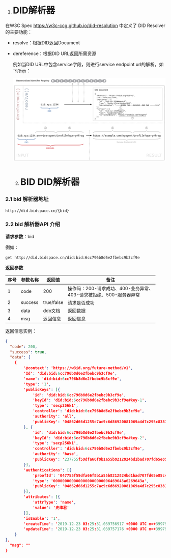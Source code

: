 1. # DID解析器

  在W3C Spec https://w3c-ccg.github.io/did-resolution 中定义了 DID Resolver的主要功能：

* resolve：根据DID返回Document

* dereference：根据DID URL返回所需资源

  

  例如当DID URL中包含service字段，则进行service endpoint url的解析，如下所示：

  ![Diagram showing how a DID URL can be dereferencing to a service endpoint URL](../image\did-url-dereferencing.png)

  2. # BID DID解析器

### 2.1 bid 解析器地址

```
http://did.bidspace.cn/{bid}
```

### 2.2 bid 解析器API 介绍

**请求参数**：bid

例如：

```
get http://did.bidspace.cn/did:bid:6cc796b8d6e2fbebc9b3cf9e
```

**返回参数**

| 序号 | 参数名称 | 返回值     | 备注                                                         |
| ---- | -------- | ---------- | ------------------------------------------------------------ |
| 1    | code     | 200        | 操作码：200-请求成功、400-业务异常、<br />403-请求被拒绝、500-服务器异常 |
| 2    | success  | true/false | 请求是否成功                                                 |
| 3    | data     | ddo文档    | 返回数据                                                     |
| 4    | msg      | 返回信息   | 返回信息                                                     |

返回信息实例：

```json
{
  "code": 200,
  "success": true,
  "data": {
	{
		'@context': 'https://w3id.org/future-method/v1',
		'Id': 'did:bid:6cc796b8d6e2fbebc9b3cf9e',
		'name': 'did:bid:6cc796b8d6e2fbebc9b3cf9e',
		'type': '1',
		'publicKeys': [{
			'id': 'did:bid:6cc796b8d6e2fbebc9b3cf9e',
			'keyId': 'did:bid:6cc796b8d6e2fbebc9b3cf9e#key-1',
			'type': 'secp256k1',
			'controller': 'did:bid:6cc796b8d6e2fbebc9b3cf9e',
			'authority': 'all',
			'publicKey': '04862d66d1255c7ac9c6d86920081069a4d7c295c838140217644ac6f4fcddd0d2edef63951148affb107223fbd1331363e275125bc0cfeb34b1daad26328f8b20'
		}, {
			'id': 'did:bid:6cc796b8d6e2fbebc9b3cf9e',
			'keyId': 'did:bid:6cc796b8d6e2fbebc9b3cf9e#key-2',
			'type': 'secp256k1',
			'controller': 'did:bid:6cc796b8d6e2fbebc9b3cf9e',
			'authority': 'base',
			'publicKey': '237755f59dfa66f8b1a55b8212824bd1bad707fd65e85c41975721deab7cf081389eced53a02d164dff39813857a132053458d5b6914b7c793659f9629756d46fd'
		}],
		'authentications': [{
			'proofId': '047755f59dfa66f8b1a55b8212824bd1bad707fd65e85c41975721deab7cf081389eced53a02d164dff39813857a132053458d5b6914b7c793659f9629756d46fc',
			'type': '0000000000000000000000006469643a6269643a',
			'publicKey': '04862d66d1255c7ac9c6d86920081069a4d7c295c838140217644ac6f4fcddd0d2edef63951148affb107223fbd1331363e275125bc0cfeb34b1daad26328f8b20'
		}],
		'attributes': [{
			'attrType': 'name',
			'value': '史维君'
		}],
		'isEnable': '1',
		'createTime': '2019-12-23 03:25:31.039756917 +0000 UTC m=+399791.414534234',
		'updateTime': '2019-12-23 03:25:31.039757176 +0000 UTC m=+399791.414534430'
	}
},
  "msg": ""
}
```

